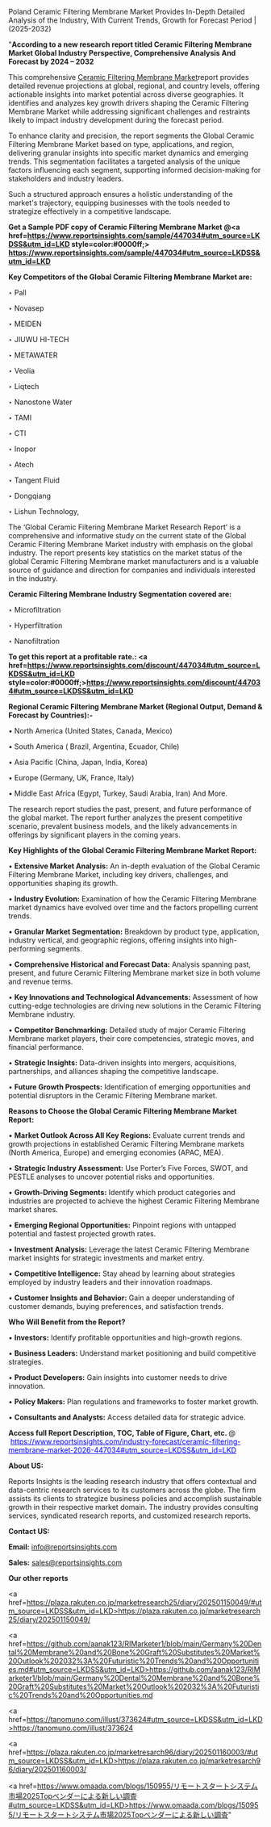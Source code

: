 Poland Ceramic Filtering Membrane Market Provides In-Depth Detailed Analysis of the Industry, With Current Trends, Growth for Forecast Period | (2025-2032)

"<strong>According to a new research report titled Ceramic Filtering Membrane Market Global Industry Perspective, Comprehensive Analysis And Forecast by 2024 – 2032</strong>

This comprehensive <a href=https://www.reportsinsights.com/sample/447034>Ceramic Filtering Membrane Market</a>report provides detailed revenue projections at global, regional, and country levels, offering actionable insights into market potential across diverse geographies. It identifies and analyzes key growth drivers shaping the Ceramic Filtering Membrane Market while addressing significant challenges and restraints likely to impact industry development during the forecast period.

To enhance clarity and precision, the report segments the Global Ceramic Filtering Membrane Market based on type, applications, and region, delivering granular insights into specific market dynamics and emerging trends. This segmentation facilitates a targeted analysis of the unique factors influencing each segment, supporting informed decision-making for stakeholders and industry leaders.

Such a structured approach ensures a holistic understanding of the market's trajectory, equipping businesses with the tools needed to strategize effectively in a competitive landscape.

<strong>Get a Sample PDF copy of Ceramic Filtering Membrane Market </strong><strong>@<a href=https://www.reportsinsights.com/sample/447034#utm_source=LKDSS&utm_id=LKD style=color:#0000ff;> https://www.reportsinsights.com/sample/447034#utm_source=LKDSS&utm_id=LKD</a></strong></font>

<strong>Key Competitors of the Global Ceramic Filtering Membrane Market are:</strong>

‣ Pall

‣ Novasep

‣ MEIDEN

‣ JIUWU HI-TECH

‣ METAWATER

‣ Veolia

‣ Liqtech

‣ Nanostone Water

‣ TAMI

‣ CTI

‣ Inopor

‣ Atech

‣ Tangent Fluid

‣ Dongqiang

‣ Lishun Technology,

The ‘Global Ceramic Filtering Membrane Market Research Report’ is a comprehensive and informative study on the current state of the Global Ceramic Filtering Membrane Market industry with emphasis on the global industry. The report presents key statistics on the market status of the global Ceramic Filtering Membrane market manufacturers and is a valuable source of guidance and direction for companies and individuals interested in the industry.

<strong>Ceramic Filtering Membrane Industry Segmentation covered are:</strong>

‣ Microfiltration

‣ Hyperfiltration

‣ Nanofiltration

<strong>To get this report at a profitable rate.: <a href=https://www.reportsinsights.com/discount/447034#utm_source=LKDSS&utm_id=LKD style=color:#0000ff;>https://www.reportsinsights.com/discount/447034#utm_source=LKDSS&utm_id=LKD</a></strong></font>

<strong>Regional Ceramic Filtering Membrane Market (Regional Output, Demand &amp; Forecast by Countries):-</strong>

• North America (United States, Canada, Mexico)

• South America ( Brazil, Argentina, Ecuador, Chile)

• Asia Pacific (China, Japan, India, Korea)

• Europe (Germany, UK, France, Italy)

• Middle East Africa (Egypt, Turkey, Saudi Arabia, Iran) And More.

The research report studies the past, present, and future performance of the global market. The report further analyzes the present competitive scenario, prevalent business models, and the likely advancements in offerings by significant players in the coming years.

<strong>Key Highlights of the Global Ceramic Filtering Membrane Market Report:</strong>

• <strong>Extensive Market Analysis:</strong> An in-depth evaluation of the Global Ceramic Filtering Membrane Market, including key drivers, challenges, and opportunities shaping its growth.

• <strong>Industry Evolution:</strong> Examination of how the Ceramic Filtering Membrane market dynamics have evolved over time and the factors propelling current trends.

• <strong>Granular Market Segmentation:</strong> Breakdown by product type, application, industry vertical, and geographic regions, offering insights into high-performing segments.

• <strong>Comprehensive Historical and Forecast Data:</strong> Analysis spanning past, present, and future Ceramic Filtering Membrane market size in both volume and revenue terms.

• <strong>Key Innovations and Technological Advancements:</strong> Assessment of how cutting-edge technologies are driving new solutions in the Ceramic Filtering Membrane industry.

• <strong>Competitor Benchmarking:</strong> Detailed study of major Ceramic Filtering Membrane market players, their core competencies, strategic moves, and financial performance.

• <strong>Strategic Insights:</strong> Data-driven insights into mergers, acquisitions, partnerships, and alliances shaping the competitive landscape.

• <strong>Future Growth Prospects:</strong> Identification of emerging opportunities and potential disruptors in the Ceramic Filtering Membrane market.

<strong>Reasons to Choose the Global Ceramic Filtering Membrane Market Report:</strong>

• <strong>Market Outlook Across All Key Regions:</strong> Evaluate current trends and growth projections in established Ceramic Filtering Membrane markets (North America, Europe) and emerging economies (APAC, MEA).

• <strong>Strategic Industry Assessment:</strong> Use Porter’s Five Forces, SWOT, and PESTLE analyses to uncover potential risks and opportunities.

• <strong>Growth-Driving Segments:</strong> Identify which product categories and industries are projected to achieve the highest Ceramic Filtering Membrane market shares.

• <strong>Emerging Regional Opportunities:</strong> Pinpoint regions with untapped potential and fastest projected growth rates.

• <strong>Investment Analysis:</strong> Leverage the latest Ceramic Filtering Membrane market insights for strategic investments and market entry.

• <strong>Competitive Intelligence:</strong> Stay ahead by learning about strategies employed by industry leaders and their innovation roadmaps.

• <strong>Customer Insights and Behavior:</strong> Gain a deeper understanding of customer demands, buying preferences, and satisfaction trends.

<strong>Who Will Benefit from the Report?</strong>

• <strong>Investors:</strong> Identify profitable opportunities and high-growth regions.

• <strong>Business Leaders:</strong> Understand market positioning and build competitive strategies.

• <strong>Product Developers:</strong> Gain insights into customer needs to drive innovation.

• <strong>Policy Makers:</strong> Plan regulations and frameworks to foster market growth.

• <strong>Consultants and Analysts:</strong> Access detailed data for strategic advice.
</ul>
<strong>Access full Report Description, TOC, Table of Figure, Chart, etc. </strong>@  <a href=https://www.reportsinsights.com/industry-forecast/ceramic-filtering-membrane-market-2026-447034#utm_source=LKDSS&utm_id=LKD style=color:#0000ff;>https://www.reportsinsights.com/industry-forecast/ceramic-filtering-membrane-market-2026-447034#utm_source=LKDSS&utm_id=LKD</a></font>

<strong><strong>About US</strong>:</strong>

Reports Insights is the leading research industry that offers contextual and data-centric research services to its customers across the globe. The firm assists its clients to strategize business policies and accomplish sustainable growth in their respective market domain. The industry provides consulting services, syndicated research reports, and customized research reports.

<strong>Contact US:</strong>

<p class=""""><b>Email:</b> <a href=mailto:info@reportsinsights.com>info@reportsinsights.com</a></p>
<p class=""""><b>Sales:</b> <a href=mailto:sales@reportsinsights.com>sales@reportsinsights.com</a></p>

<strong>Our other reports</strong>

<a href=https://plaza.rakuten.co.jp/marketresearch25/diary/202501150049/#utm_source=LKDSS&utm_id=LKD>https://plaza.rakuten.co.jp/marketresearch25/diary/202501150049/</a>

<a href=https://github.com/aanak123/RIMarketer1/blob/main/Germany%20Dental%20Membrane%20and%20Bone%20Graft%20Substitutes%20Market%20Outlook%202032%3A%20Futuristic%20Trends%20and%20Opportunities.md#utm_source=LKDSS&utm_id=LKD>https://github.com/aanak123/RIMarketer1/blob/main/Germany%20Dental%20Membrane%20and%20Bone%20Graft%20Substitutes%20Market%20Outlook%202032%3A%20Futuristic%20Trends%20and%20Opportunities.md</a>

<a href=https://tanomuno.com/illust/373624#utm_source=LKDSS&utm_id=LKD>https://tanomuno.com/illust/373624</a>

<a href=https://plaza.rakuten.co.jp/marketresarch96/diary/202501160003/#utm_source=LKDSS&utm_id=LKD>https://plaza.rakuten.co.jp/marketresarch96/diary/202501160003/</a>

<a href=https://www.omaada.com/blogs/150955/リモートスタートシステム市場2025Topベンダーによる新しい調査#utm_source=LKDSS&utm_id=LKD>https://www.omaada.com/blogs/150955/リモートスタートシステム市場2025Topベンダーによる新しい調査</a>"
